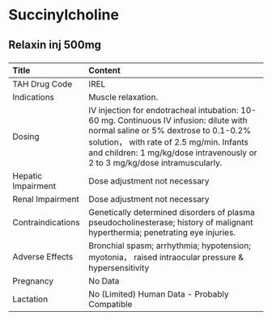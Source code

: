 # Succinylcholine

## Relaxin inj 500mg

##### 

| Title              | Content                                                                                                                                                                                                                                                     |
|:-------------------|:------------------------------------------------------------------------------------------------------------------------------------------------------------------------------------------------------------------------------------------------------------|
| TAH Drug Code      | IREL                                                                                                                                                                                                                                                        |
| Indications        | Muscle relaxation.                                                                                                                                                                                                                                          |
| Dosing             | IV injection for endotracheal intubation: 10-60 mg. Continuous IV infusion: dilute with normal saline or 5% dextrose to 0.1-0.2% solution， with rate of 2.5 mg/min. Infants and children: 1 mg/kg/dose intravenously or 2 to 3 mg/kg/dose intramuscularly. |
| Hepatic Impairment | Dose adjustment not necessary                                                                                                                                                                                                                               |
| Renal Impairment   | Dose adjustment not necessary                                                                                                                                                                                                                               |
| Contraindications  | Genetically determined disorders of plasma pseudocholinesterase; history of malignant hyperthermia; penetrating eye injuries.                                                                                                                               |
| Adverse Effects    | Bronchial spasm; arrhythmia; hypotension; myotonia， raised intraocular pressure & hypersensitivity                                                                                                                                                         |
| Pregnancy          | No Data                                                                                                                                                                                                                                                     |
| Lactation          | No (Limited) Human Data - Probably Compatible                                                                                                                                                                                                               |

